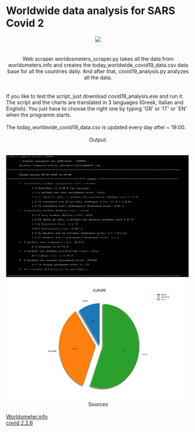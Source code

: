 <!DOCTYPE HTML>
<html>
  <body>
  <head>
    <h1>Worldwide data analysis for SARS Covid 2</h1>
  <center><i><img src="https://www.python.org/static/apple-touch-icon-72x72-precomposed.png"></i></center>
  </head>
  <br>
  <br>
  <body>
  <center>Web scraper worldosmeters_scraper.py takes all the data from worldometers.info and creates the today_worldwide_covid19_data.csv data       base for all the countries daily. And after that, covid19_analysis.py analyzes all the data.</center>
    <br>
    <br>
    If you like to test the script, just download covid19_analysis.exe and run it. The script and the charts are translated in 3 languages (Greek, Italian and English). You just have to choose the right one by typing 'GR' or 'IT' or 'EN' when the programm starts.
    <br>
    <br>
    The today_worldwide_covid19_data.csv is updated every day after ~ 19:00.
    <br>
    <br>
    <center>Output:</center>
    <br>
    <br>
    <img src="https://github.com/AlanTurist/covid19_worldometers_scraping_and_analysis/blob/master/images/1.1.jpg" " width="500"    height="333">
      <br>                                                                                                                                       <img src="https://github.com/AlanTurist/covid19_worldometers_scraping_and_analysis/blob/master/images/EUROPE.png" " width="500" height="333">
   
   <center>Sources</center>
   <br>
       <a href="https://www.worldometers.info/coronavirus/" target="_blank">Worldometer.info</a>
   <br>
   <a href="https://pypi.org/project/covid/" target="_blank">covid 2.2.6</a>
   </body>
  </html>

